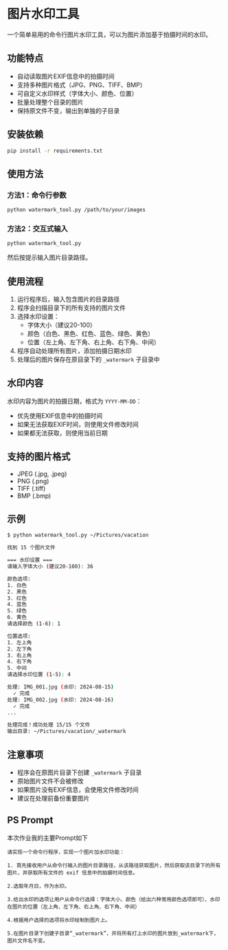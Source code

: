 # 图片水印工具

一个简单易用的命令行图片水印工具，可以为图片添加基于拍摄时间的水印。

## 功能特点

- 自动读取图片EXIF信息中的拍摄时间
- 支持多种图片格式（JPG、PNG、TIFF、BMP）
- 可自定义水印样式（字体大小、颜色、位置）
- 批量处理整个目录的图片
- 保持原文件不变，输出到单独的子目录

## 安装依赖

```bash
pip install -r requirements.txt
```

## 使用方法

### 方法1：命令行参数
```bash
python watermark_tool.py /path/to/your/images
```

### 方法2：交互式输入
```bash
python watermark_tool.py
```
然后按提示输入图片目录路径。

## 使用流程

1. 运行程序后，输入包含图片的目录路径
2. 程序会扫描目录下的所有支持的图片文件
3. 选择水印设置：
   - 字体大小（建议20-100）
   - 颜色（白色、黑色、红色、蓝色、绿色、黄色）
   - 位置（左上角、左下角、右上角、右下角、中间）
4. 程序自动处理所有图片，添加拍摄日期水印
5. 处理后的图片保存在原目录下的 `_watermark` 子目录中

## 水印内容

水印内容为图片的拍摄日期，格式为 `YYYY-MM-DD`：
- 优先使用EXIF信息中的拍摄时间
- 如果无法获取EXIF时间，则使用文件修改时间
- 如果都无法获取，则使用当前日期

## 支持的图片格式

- JPEG (.jpg, .jpeg)
- PNG (.png)
- TIFF (.tiff)
- BMP (.bmp)

## 示例

```bash
$ python watermark_tool.py ~/Pictures/vacation

找到 15 个图片文件

=== 水印设置 ===
请输入字体大小 (建议20-100): 36

颜色选项:
1. 白色
2. 黑色
3. 红色
4. 蓝色
5. 绿色
6. 黄色
请选择颜色 (1-6): 1

位置选项:
1. 左上角
2. 左下角
3. 右上角
4. 右下角
5. 中间
请选择水印位置 (1-5): 4

处理: IMG_001.jpg (水印: 2024-08-15)
  ✓ 完成
处理: IMG_002.jpg (水印: 2024-08-16)
  ✓ 完成
...

处理完成！成功处理 15/15 个文件
输出目录: ~/Pictures/vacation/_watermark
```

## 注意事项

- 程序会在原图片目录下创建 `_watermark` 子目录
- 原始图片文件不会被修改
- 如果图片没有EXIF信息，会使用文件修改时间
- 建议在处理前备份重要图片


## PS Prompt
本次作业我的主要Prompt如下
```
请实现一个命令行程序，实现一个图片加水印功能：

1. 首先接收用户从命令行输入的图片目录路径，从该路径获取图片，然后获取该目录下的所有图片，并获取所有文件的 exif 信息中的拍摄时间信息。

2.选取年月日，作为水印。

3.给出水印的选项让用户从命令行选择：字体大小、颜色（给出六种常用颜色选项即可）、水印在图片的位置（左上角、左下角、右上角、右下角、中间）

4.根据用户选择的选项将水印绘制到图片上。

5.在图片目录下创建子目录“_watermark”，并将所有打上水印的图片放到_watermark下，图片文件名不变。

```